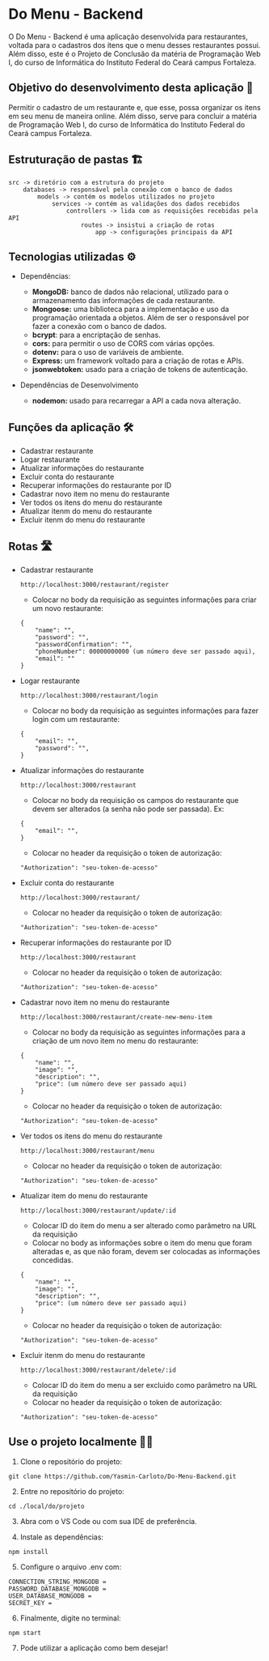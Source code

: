 # Do Menu - Backend
O Do Menu - Backend é uma aplicação desenvolvida para restaurantes, voltada para o cadastros dos itens que o menu desses restaurantes possui.
Além disso, este é o Projeto de Conclusão da matéria de Programação Web I, do curso de Informática do Instituto Federal do Ceará campus Fortaleza.

## Objetivo do desenvolvimento desta aplicação 🎯
Permitir o cadastro de um restaurante e, que esse, possa organizar os itens em seu menu de maneira online. Além disso, serve para concluir a matéria de Programação Web I, do curso de Informática do Instituto Federal do Ceará campus Fortaleza.

## Estruturação de pastas 🏗️
```
src -> diretório com a estrutura do projeto
    databases -> responsável pela conexão com o banco de dados
        models -> contém os modelos utilizados no projeto
            services -> contém as validações dos dados recebidos
                controllers -> lida com as requisições recebidas pela API
                    routes -> insistui a criação de rotas
                        app -> configurações principais da API
```

## Tecnologias utilizadas ⚙️
- Dependências:
    - **MongoDB:** banco de dados não relacional, utilizado para o armazenamento das informações de cada restaurante.
    - **Mongoose:** uma biblioteca para a implementação e uso da programação orientada a objetos. Além de ser o responsável por fazer a conexão com o banco de dados.
    - **bcrypt**: para a encriptação de senhas.
    - **cors:** para permitir o uso de CORS com várias opções.
    - **dotenv:** para o uso de variáveis de ambiente.
    - **Express:** um framework voltado para a criação de rotas e APIs.
    - **jsonwebtoken:** usado para a criação de tokens de autenticação.

- Dependências de Desenvolvimento
    - **nodemon:** usado para recarregar a API a cada nova alteração.

## Funções da aplicação 🛠️
- Cadastrar restaurante
- Logar restaurante
- Atualizar informações do restaurante
- Excluir conta do restaurante
- Recuperar informações do restaurante por ID
- Cadastrar novo item no menu do restaurante
- Ver todos os itens do menu do restaurante
- Atualizar itenm do menu do restaurante
- Excluir itenm do menu do restaurante 

## Rotas 🛣️
- Cadastrar restaurante
    ```
    http://localhost:3000/restaurant/register
    ```
    * Colocar no body da requisição as seguintes informações para criar um novo restaurante:
    ```
    {
        "name": "",
        "password": "",
        "passwordConfirmation": "",
        "phoneNumber": 00000000000 (um número deve ser passado aqui),
        "email": ""
    }
    ``` 
- Logar restaurante
    ```
    http://localhost:3000/restaurant/login
    ```
    * Colocar no body da requisição as seguintes informações para fazer login com um restaurante:
    ```
    {
        "email": "",
        "password": "",
    }
    ``` 
- Atualizar informações do restaurante
    ```
    http://localhost:3000/restaurant
    ```
    * Colocar no body da requisição os campos do restaurante que devem ser alterados (a senha não pode ser passada). Ex:
    ```
    {
        "email": "",
    }
    ```
    * Colocar no header da requisição o token de autorização:
    ```
    "Authorization": "seu-token-de-acesso"
    ```
- Excluir conta do restaurante
    ```
    http://localhost:3000/restaurant/
    ```
   * Colocar no header da requisição o token de autorização:
    ```
    "Authorization": "seu-token-de-acesso"
    ```
- Recuperar informações do restaurante por ID
    ```
    http://localhost:3000/restaurant
    ```
    * Colocar no header da requisição o token de autorização:
    ```
    "Authorization": "seu-token-de-acesso"
    ```
- Cadastrar novo item no menu do restaurante
    ```
    http://localhost:3000/restaurant/create-new-menu-item
    ```
    * Colocar no body da requisição as seguintes informações para a criação de um novo item no menu do restaurante:
    ```
    {
        "name": "",
        "image": "",
        "description": "",
        "price": (um número deve ser passado aqui)
    }
    ```
    * Colocar no header da requisição o token de autorização:
    ```
    "Authorization": "seu-token-de-acesso"
    ```
- Ver todos os itens do menu do restaurante
    ```
    http://localhost:3000/restaurant/menu
    ```
    * Colocar no header da requisição o token de autorização:
    ```
    "Authorization": "seu-token-de-acesso"
    ```
- Atualizar item do menu do restaurante
    ```
    http://localhost:3000/restaurant/update/:id
    ```
    * Colocar ID do item do menu a ser alterado como parâmetro na URL da requisição
    * Colocar no body as informações sobre o item do menu que foram alteradas e, as que não foram, devem ser colocadas as informações concedidas.
    ```
    {
        "name": "",
        "image": "",
        "description": "",
        "price": (um número deve ser passado aqui)
    }
    ```
    * Colocar no header da requisição o token de autorização:
    ```
    "Authorization": "seu-token-de-acesso"
    ```
- Excluir itenm do menu do restaurante 
    ```
    http://localhost:3000/restaurant/delete/:id
    ```
    * Colocar ID do item do menu a ser excluido como parâmetro na URL da requisição
    * Colocar no header da requisição o token de autorização:
    ```
    "Authorization": "seu-token-de-acesso"
    ```

## Use o projeto localmente 🏃‍♀️
1. Clone o repositório do projeto:
```
git clone https://github.com/Yasmin-Carloto/Do-Menu-Backend.git
```
2. Entre no repositório do projeto:
```
cd ./local/do/projeto
```
3. Abra com o VS Code ou com sua IDE de preferência.

4. Instale as dependências:
```
npm install
```
5. Configure o arquivo .env com:
```
CONNECTION_STRING_MONGODB = 
PASSWORD_DATABASE_MONGODB = 
USER_DATABASE_MONGODB = 
SECRET_KEY = 
```
6. Finalmente, digite no terminal: 
```
npm start
```
7. Pode utilizar a aplicação como bem desejar!
